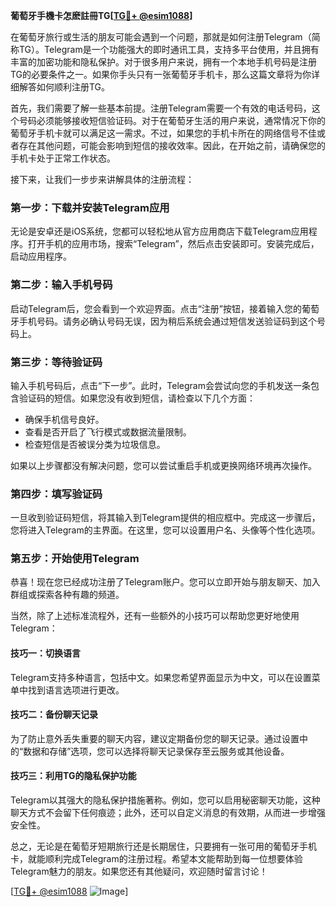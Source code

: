 **葡萄牙手機卡怎麽註冊TG[[TG💪+ @esim1088](https://t.me/s/esim1088)]**

在葡萄牙旅行或生活的朋友可能会遇到一个问题，那就是如何注册Telegram（简称TG）。Telegram是一个功能强大的即时通讯工具，支持多平台使用，并且拥有丰富的加密功能和隐私保护。对于很多用户来说，拥有一个本地手机号码是注册TG的必要条件之一。如果你手头只有一张葡萄牙手机卡，那么这篇文章将为你详细解答如何顺利注册TG。

首先，我们需要了解一些基本前提。注册Telegram需要一个有效的电话号码，这个号码必须能够接收短信验证码。对于在葡萄牙生活的用户来说，通常情况下你的葡萄牙手机卡就可以满足这一需求。不过，如果您的手机卡所在的网络信号不佳或者存在其他问题，可能会影响到短信的接收效率。因此，在开始之前，请确保您的手机卡处于正常工作状态。

接下来，让我们一步步来讲解具体的注册流程：

### 第一步：下载并安装Telegram应用

无论是安卓还是iOS系统，您都可以轻松地从官方应用商店下载Telegram应用程序。打开手机的应用市场，搜索“Telegram”，然后点击安装即可。安装完成后，启动应用程序。

### 第二步：输入手机号码

启动Telegram后，您会看到一个欢迎界面。点击“注册”按钮，接着输入您的葡萄牙手机号码。请务必确认号码无误，因为稍后系统会通过短信发送验证码到这个号码上。

### 第三步：等待验证码

输入手机号码后，点击“下一步”。此时，Telegram会尝试向您的手机发送一条包含验证码的短信。如果您没有收到短信，请检查以下几个方面：
- 确保手机信号良好。
- 查看是否开启了飞行模式或数据流量限制。
- 检查短信是否被误分类为垃圾信息。

如果以上步骤都没有解决问题，您可以尝试重启手机或更换网络环境再次操作。

### 第四步：填写验证码

一旦收到验证码短信，将其输入到Telegram提供的相应框中。完成这一步骤后，您将进入Telegram的主界面。在这里，您可以设置用户名、头像等个性化选项。

### 第五步：开始使用Telegram

恭喜！现在您已经成功注册了Telegram账户。您可以立即开始与朋友聊天、加入群组或探索各种有趣的频道。

当然，除了上述标准流程外，还有一些额外的小技巧可以帮助您更好地使用Telegram：

#### 技巧一：切换语言

Telegram支持多种语言，包括中文。如果您希望界面显示为中文，可以在设置菜单中找到语言选项进行更改。

#### 技巧二：备份聊天记录

为了防止意外丢失重要的聊天内容，建议定期备份您的聊天记录。通过设置中的“数据和存储”选项，您可以选择将聊天记录保存至云服务或其他设备。

#### 技巧三：利用TG的隐私保护功能

Telegram以其强大的隐私保护措施著称。例如，您可以启用秘密聊天功能，这种聊天方式不会留下任何痕迹；此外，还可以自定义消息的有效期，从而进一步增强安全性。

总之，无论是在葡萄牙短期旅行还是长期居住，只要拥有一张可用的葡萄牙手机卡，就能顺利完成Telegram的注册过程。希望本文能帮助到每一位想要体验Telegram魅力的朋友。如果您还有其他疑问，欢迎随时留言讨论！

[[TG💪+ @esim1088](https://t.me/s/esim1088) ![Image](https://i.postimg.cc/4NQfJmqS/Snipaste-2025-05-13-00-14-12.png)]